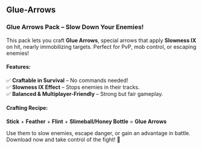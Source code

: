 ## Glue-Arrows

### **Glue Arrows Pack – Slow Down Your Enemies!**  

This pack lets you craft **Glue Arrows**, special arrows that apply **Slowness IX** on hit, nearly immobilizing targets. Perfect for PvP, mob control, or escaping enemies!  

#### **Features:**  
✅ **Craftable in Survival** – No commands needed!  
✅ **Slowness IX Effect** – Stops enemies in their tracks.  
✅ **Balanced & Multiplayer-Friendly** – Strong but fair gameplay.  

#### **Crafting Recipe:**  
**Stick** + **Feather** + **Flint** + **Slimeball/Honey Bottle** = **Glue Arrows**  

Use them to slow enemies, escape danger, or gain an advantage in battle. Download now and take control of the fight! 🎯

